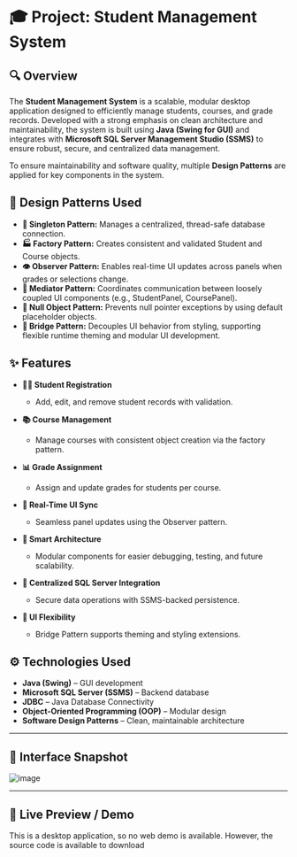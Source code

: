 # 🎓 Project: Student Management System

## 🔍 Overview
The **Student Management System** is a scalable, modular desktop application designed to efficiently manage students, courses, and grade records. Developed with a strong emphasis on clean architecture and maintainability, the system is built using **Java (Swing for GUI)** and integrates with **Microsoft SQL Server Management Studio (SSMS)** to ensure robust, secure, and centralized data management.

To ensure maintainability and software quality, multiple **Design Patterns** are applied for key components in the system.

## 🧠 Design Patterns Used

- **🔁 Singleton Pattern:** Manages a centralized, thread-safe database connection.
- **🏭 Factory Pattern:** Creates consistent and validated Student and Course objects.
- **👁️ Observer Pattern:** Enables real-time UI updates across panels when grades or selections change.
- **🧩 Mediator Pattern:** Coordinates communication between loosely coupled UI components (e.g., StudentPanel, CoursePanel).
- **🚫 Null Object Pattern:** Prevents null pointer exceptions by using default placeholder objects.
- **🌉 Bridge Pattern:** Decouples UI behavior from styling, supporting flexible runtime theming and modular UI development.

## ✨ Features

- **👨‍🎓 Student Registration**
  - Add, edit, and remove student records with validation.

- **📚 Course Management**
  - Manage courses with consistent object creation via the factory pattern.

- **📊 Grade Assignment**
  - Assign and update grades for students per course.

- **🔄 Real-Time UI Sync**
  - Seamless panel updates using the Observer pattern.

- **🧠 Smart Architecture**
  - Modular components for easier debugging, testing, and future scalability.

- **📡 Centralized SQL Server Integration**
  - Secure data operations with SSMS-backed persistence.

- **🧩 UI Flexibility**
  - Bridge Pattern supports theming and styling extensions.

## ⚙️ Technologies Used

- **Java (Swing)** – GUI development  
- **Microsoft SQL Server (SSMS)** – Backend database  
- **JDBC** – Java Database Connectivity  
- **Object-Oriented Programming (OOP)** – Modular design  
- **Software Design Patterns** – Clean, maintainable architecture  

---

## 📸 Interface Snapshot

![image](https://github.com/user-attachments/assets/3dd4cddb-8f7a-4f68-b3c8-946c599d773c)

---

## 🔗 Live Preview / Demo

This is a desktop application, so no web demo is available. However, the source code is available to download
